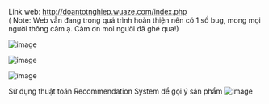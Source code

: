 Link web:       http://doantotnghiep.wuaze.com/index.php           
( Note: Web vẫn đang trong quá trình hoàn thiện nên có 1 số bug, mong mọi người thông cảm ạ. Cảm ơn moi người đã ghé qua!)

![image](https://github.com/user-attachments/assets/7c61603d-2bec-4f1d-bf6f-e3ef77570c36)

![image](https://github.com/user-attachments/assets/211ace01-4f47-4652-9b1f-a47df44a6e36)

![image](https://github.com/user-attachments/assets/01223436-96e3-4a7a-98ea-6db6c1e7df29)

Sử dụng thuật toán Recommendation System để gọi ý sản phẩm
![image](https://github.com/user-attachments/assets/cfb35bb5-6474-4ca2-882b-63acb2eb8391)
